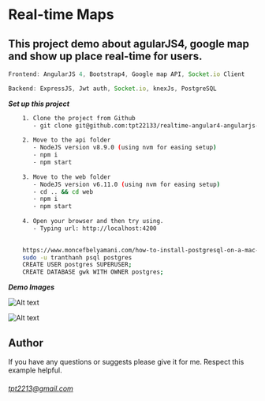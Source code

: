 # Real-time Maps

## This project demo about agularJS4, google map and show up place real-time for users.

 ```javascript
Frontend: AngularJS 4, Bootstrap4, Google map API, Socket.io Client
 ````
 ```javascript
Backend: ExpressJS, Jwt auth, Socket.io, knexJs, PostgreSQL
  ````
  
***Set up this project***
 ```sh
     1. Clone the project from Github
        - git clone git@github.com:tpt22133/realtime-angular4-angularjs-postgresql-scoket-map-view-admin.git
    
     2. Move to the api folder
        - NodeJS version v8.9.0 (using nvm for easing setup)
        - npm i
        - npm start
                  
     3. Move to the web folder
        - NodeJS version v6.11.0 (using nvm for easing setup)
        - cd .. && cd web
        - npm i
        - npm start
        
     4. Open your browser and then try using.   
        - Typing url: http://localhost:4200
        
 ```
 
 ```sh
     https://www.moncefbelyamani.com/how-to-install-postgresql-on-a-mac-with-homebrew-and-lunchy/
     sudo -u tranthanh psql postgres 
     CREATE USER postgres SUPERUSER;
     CREATE DATABASE gwk WITH OWNER postgres;
```
 
 ***Demo Images***

 ![Alt text](https://preview.ibb.co/dcxH0y/Screen_Shot_2018_06_02_at_1_09_57_AM.png?raw=true "")
 
 ![Alt text](https://preview.ibb.co/gLxvnd/Screen_Shot_2018_06_01_at_10_31_22_PM.png?raw=true "")
 
## Author
If you have any questions or suggests please give it for me. 
Respect this example helpful. 
###### tpt2213@gmail.com
